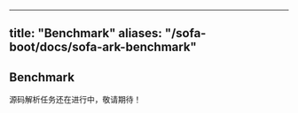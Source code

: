 
---
title: "Benchmark"
aliases: "/sofa-boot/docs/sofa-ark-benchmark"
---
## Benchmark

源码解析任务还在进行中，敬请期待！
